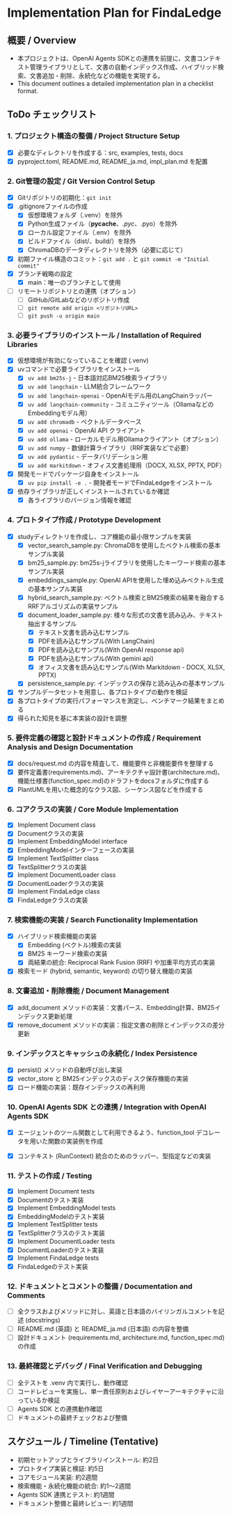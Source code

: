 # Implementation Plan for FindaLedge

## 概要 / Overview
- 本プロジェクトは、OpenAI Agents SDKとの連携を前提に、文書コンテキスト管理ライブラリとして、文書の自動インデックス作成、ハイブリッド検索、文書追加・削除、永続化などの機能を実現する。
- This document outlines a detailed implementation plan in a checklist format.

## ToDo チェックリスト

### 1. プロジェクト構造の整備 / Project Structure Setup
- [x] 必要なディレクトリを作成する：src, examples, tests, docs
- [x] pyproject.toml, README.md, README_ja.md, impl_plan.md を配置

### 2. Git管理の設定 / Git Version Control Setup
- [x] Gitリポジトリの初期化：`git init`
- [x] .gitignoreファイルの作成
  - [x] 仮想環境フォルダ（.venv）を除外
  - [x] Python生成ファイル（__pycache__、*.pyc、*.pyo）を除外
  - [x] ローカル設定ファイル（.env）を除外
  - [x] ビルドファイル（dist/、build/）を除外
  - [x] ChromaDBのデータディレクトリを除外（必要に応じて）
- [x] 初期ファイル構造のコミット：`git add .` と `git commit -m "Initial commit"`
- [x] ブランチ戦略の設定
  - [x] main：唯一のブランチとして使用
- [ ] リモートリポジトリとの連携（オプション）
  - [ ] GitHub/GitLabなどのリポジトリ作成
  - [ ] `git remote add origin <リポジトリURL>`
  - [ ] `git push -u origin main`

### 3. 必要ライブラリのインストール / Installation of Required Libraries
- [x] 仮想環境が有効になっていることを確認 (.venv)
- [x] uvコマンドで必要ライブラリをインストール
  - [x] `uv add bm25s-j` - 日本語対応BM25検索ライブラリ
  - [x] `uv add langchain` - LLM統合フレームワーク
  - [x] `uv add langchain-openai` - OpenAIモデル用のLangChainラッパー
  - [x] `uv add langchain-community` - コミュニティツール（OllamaなどのEmbeddingモデル用）
  - [x] `uv add chromadb` - ベクトルデータベース
  - [x] `uv add openai` - OpenAI API クライアント
  - [x] `uv add ollama` - ローカルモデル用Ollamaクライアント（オプション）
  - [x] `uv add numpy` - 数値計算ライブラリ（RRF実装などで必要）
  - [x] `uv add pydantic` - データバリデーション用
  - [x] `uv add markitdown` - オフィス文書処理用（DOCX, XLSX, PPTX, PDF）
- [x] 開発モードでパッケージ自身をインストール
  - [x] `uv pip install -e .` - 開発者モードでFindaLedgeをインストール
- [x] 依存ライブラリが正しくインストールされているか確認
  - [x] 各ライブラリのバージョン情報を確認

### 4. プロトタイプ作成 / Prototype Development
- [x] studyディレクトリを作成し、コア機能の最小限サンプルを実装
  - [x] vector_search_sample.py: ChromaDBを使用したベクトル検索の基本サンプル実装
  - [x] bm25_sample.py: bm25s-jライブラリを使用したキーワード検索の基本サンプル実装
  - [x] embeddings_sample.py: OpenAI APIを使用した埋め込みベクトル生成の基本サンプル実装
  - [x] hybrid_search_sample.py: ベクトル検索とBM25検索の結果を融合するRRFアルゴリズムの実装サンプル
  - [x] document_loader_sample.py: 様々な形式の文書を読み込み、テキスト抽出するサンプル
    - [x] テキスト文書を読み込むサンプル
    - [x] PDFを読み込むサンプル(With LangChain) 
    - [x] PDFを読み込むサンプル(With OpenAI response api)
    - [x] PDFを読み込むサンプル(With gemini api)
    - [x] オフィス文書を読み込むサンプル(With Markitdown - DOCX, XLSX, PPTX)
  - [x] persistence_sample.py: インデックスの保存と読み込みの基本サンプル
- [x] サンプルデータセットを用意し、各プロトタイプの動作を検証
- [x] 各プロトタイプの実行パフォーマンスを測定し、ベンチマーク結果をまとめる
- [x] 得られた知見を基に本実装の設計を調整

### 5. 要件定義の確認と設計ドキュメントの作成 / Requirement Analysis and Design Documentation
- [x] docs/request.md の内容を精査して、機能要件と非機能要件を整理する
- [x] 要件定義書(requirements.md)、アーキテクチャ設計書(architecture.md)、機能仕様書(function_spec.md)のドラフトをdocsフォルダに作成する
- [x] PlantUMLを用いた概念的なクラス図、シーケンス図などを作成する

### 6. コアクラスの実装 / Core Module Implementation
- [x] Implement Document class
- [x] Documentクラスの実装
- [x] Implement EmbeddingModel interface
- [x] EmbeddingModelインターフェースの実装
- [x] Implement TextSplitter class
- [x] TextSplitterクラスの実装
- [x] Implement DocumentLoader class
- [x] DocumentLoaderクラスの実装
- [x] Implement FindaLedge class
- [x] FindaLedgeクラスの実装

### 7. 検索機能の実装 / Search Functionality Implementation
- [x] ハイブリッド検索機能の実装
  - [x] Embedding (ベクトル)検索の実装
  - [x] BM25 キーワード検索の実装
  - [x] 両結果の統合: Reciprocal Rank Fusion (RRF) や加重平均方式の実装
- [x] 検索モード (hybrid, semantic, keyword) の切り替え機能の実装

### 8. 文書追加・削除機能 / Document Management
- [x] add_document メソッドの実装：文書パース、Embedding計算、BM25インデックス更新処理
- [x] remove_document メソッドの実装：指定文書の削除とインデックスの差分更新

### 9. インデックスとキャッシュの永続化 / Index Persistence
- [x] persist() メソッドの自動呼び出し実装
- [x] vector_store と BM25インデックスのディスク保存機能の実装
- [x] ロード機能の実装：既存インデックスの再利用

### 10. OpenAI Agents SDK との連携 / Integration with OpenAI Agents SDK
- [x] エージェントのツール関数として利用できるよう、function_tool デコレータを用いた関数の実装例を作成
- [x] コンテキスト (RunContext) 統合のためのラッパー、型指定などの実装






### 11. テストの作成 / Testing
- [x] Implement Document tests
- [x] Documentのテスト実装
- [x] Implement EmbeddingModel tests
- [x] EmbeddingModelのテスト実装
- [x] Implement TextSplitter tests
- [x] TextSplitterクラスのテスト実装
- [x] Implement DocumentLoader tests
- [x] DocumentLoaderのテスト実装
- [x] Implement FindaLedge tests
- [x] FindaLedgeのテスト実装

### 12. ドキュメントとコメントの整備 / Documentation and Comments
- [ ] 全クラスおよびメソッドに対し、英語と日本語のバイリンガルコメントを記述 (docstrings)
- [ ] README.md (英語) と README_ja.md (日本語) の内容を整備
- [ ] 設計ドキュメント (requirements.md, architecture.md, function_spec.md) の作成

### 13. 最終確認とデバッグ / Final Verification and Debugging
- [ ] 全テストを .venv 内で実行し、動作確認
- [ ] コードレビューを実施し、単一責任原則およびレイヤーアーキテクチャに沿っているか検証
- [ ] Agents SDK との連携動作確認
- [ ] ドキュメントの最終チェックおよび整備

## スケジュール / Timeline (Tentative)
- 初期セットアップとライブラリインストール: 約2日
- プロトタイプ実装と検証: 約5日
- コアモジュール実装: 約2週間
- 検索機能・永続化機能の統合: 約1～2週間
- Agents SDK 連携とテスト: 約1週間
- ドキュメント整備と最終レビュー: 約1週間 